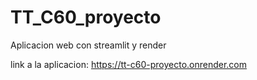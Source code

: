 # TT_C60_proyecto
Aplicacion web con streamlit y render

link a la aplicacion: https://tt-c60-proyecto.onrender.com
